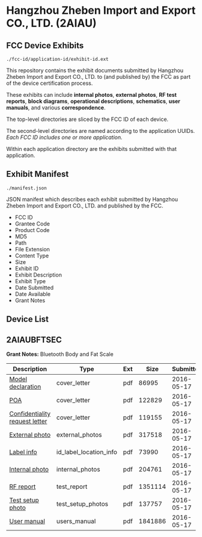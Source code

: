 # Hangzhou Zheben Import and Export CO., LTD. (2AIAU)
## FCC Device Exhibits

```
./fcc-id/application-id/exhibit-id.ext
```

This repository contains the exhibit documents submitted by Hangzhou Zheben Import and Export CO., LTD. to (and published by) the FCC as part of the device certification process.

These exhibits can include **internal photos**, **external photos**, **RF test reports**, **block diagrams**, **operational descriptions**, **schematics**, **user manuals**, and various **correspondence**.

The top-level directories are sliced by the FCC ID of each device.

The second-level directories are named according to the application UUIDs. *Each FCC ID includes one or more application.*

Within each application directory are the exhibits submitted with that application. 

## Exhibit Manifest

```
./manifest.json
```

JSON manifest which describes each exhibit submitted by Hangzhou Zheben Import and Export CO., LTD. and published by the FCC.

- FCC ID
- Grantee Code
- Product Code
- MD5
- Path
- File Extension
- Content Type
- Size
- Exhibit ID
- Exhibit Description
- Exhibit Type
- Date Submitted
- Date Available
- Grant Notes

## Device List
## 2AIAUBFTSEC
**Grant Notes:** Bluetooth Body and Fat Scale

| Description | Type | Ext | Size | Submitted | Available |
| ----------- | ---- | --- | ---- | --------- | --------- |
| [Model declaration](2AIAUBFTSEC/806271018ef1b19d9bc5766d991bde8d/2992893.pdf) | cover_letter | pdf | 86995 | 2016-05-17 | 2016-05-17 |
| [POA](2AIAUBFTSEC/806271018ef1b19d9bc5766d991bde8d/2992894.pdf) | cover_letter | pdf | 122829 | 2016-05-17 | 2016-05-17 |
| [Confidentiality request letter](2AIAUBFTSEC/806271018ef1b19d9bc5766d991bde8d/2992895.pdf) | cover_letter | pdf | 119155 | 2016-05-17 | 2016-05-17 |
| [External photo](2AIAUBFTSEC/806271018ef1b19d9bc5766d991bde8d/2992902.pdf) | external_photos | pdf | 317518 | 2016-05-17 | 2016-05-17 |
| [Label info](2AIAUBFTSEC/806271018ef1b19d9bc5766d991bde8d/2992904.pdf) | id_label_location_info | pdf | 73990 | 2016-05-17 | 2016-05-17 |
| [Internal photo](2AIAUBFTSEC/806271018ef1b19d9bc5766d991bde8d/2992903.pdf) | internal_photos | pdf | 204761 | 2016-05-17 | 2016-05-17 |
| [RF report](2AIAUBFTSEC/806271018ef1b19d9bc5766d991bde8d/2992900.pdf) | test_report | pdf | 1351114 | 2016-05-17 | 2016-05-17 |
| [Test setup photo](2AIAUBFTSEC/806271018ef1b19d9bc5766d991bde8d/2992901.pdf) | test_setup_photos | pdf | 137757 | 2016-05-17 | 2016-05-17 |
| [User manual](2AIAUBFTSEC/806271018ef1b19d9bc5766d991bde8d/2992905.pdf) | users_manual | pdf | 1841886 | 2016-05-17 | 2016-05-17 |
